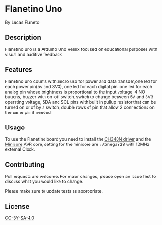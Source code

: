 # Flanetino Uno
By Lucas Flaneto


## Description

Flanetino uno is a Arduino Uno Remix focused on educational purposes with visual and auditive feedback


## Features

Flanetino uno counts with:micro usb for power and data transder,one led for each power pin(5v and 3V3), one led for each digital pin, one led for each analog pin whose brightness is proportional to the input voltage, 4 NO buttons, buzzer with on-off switch, switch to change between 5V and 3V3 operating voltage, SDA and SCL pins with built in pullup resistor that can be turned on or of by a switch, double rows of pin that allow 2 connections on the same pin if needed  

## Usage

To use the Flanetino board you need to install the [CH340N driver](http://www.wch-ic.com/downloads/CH341SER_ZIP.html) and the [Minicore](https://github.com/MCUdude/MiniCore) AVR core, setting for the minicore are : Atmega328 with  12MHz external Clock.


## Contributing
Pull requests are welcome. For major changes, please open an issue first to discuss what you would like to change.

Please make sure to update tests as appropriate.

## License
[CC-BY-SA-4.0](https://choosealicense.com/licenses/cc-by-sa-4.0/)
